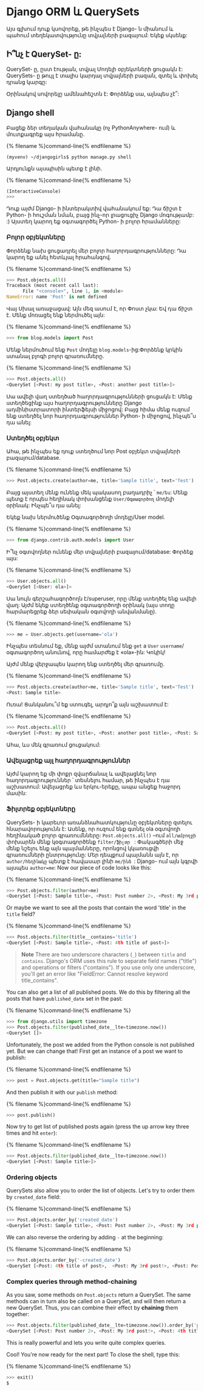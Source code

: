 # Django ORM և QuerySets

Այս գլխում դուք կսովորեք, թե ինչպես է Django- ն միանում և պահում տեղեկատվությունը տվյալների բազայում: Եկեք սկսենք:

## Ի՞նչ է QuerySet- ը:

QuerySet- ը, ըստ էության, տվյալ Մոդելի օբյեկտների ցուցակն է: QuerySets- ը թույլ է տալիս կարդալ տվյալների բազան, զտել և փոխել դրանց կարգը:

Օրինակով սովորելը ամենահեշտն է: Փորձենք սա, այնպես չէ՞:

## Django shell

Բացեք ձեր տեղական վահանակը (ոչ PythonAnywhere- ում) և մուտքագրեք այս հրամանը.

{% filename %}command-line{% endfilename %}

    (myvenv) ~/djangogirls$ python manage.py shell
    

Արդյունքն այսպիսին պետք է լինի.

{% filename %}command-line{% endfilename %}

```python
(InteractiveConsole)
>>>
```

Դուք այժմ Django- ի ինտերակտիվ վահանակում եք: Դա ճիշտ է Python- ի հուշման նման, բայց ինչ-որ լրացուցիչ Django մոգությամբ: :) Այստեղ կարող եք օգտագործել Python- ի բոլոր հրամանները:

### Բոլոր օբյեկտները

Փորձենք նախ ցուցադրել մեր բոլոր հաղորդագրությունները: Դա կարող եք անել հետևյալ հրահանգով.

{% filename %}command-line{% endfilename %}

```python
>>> Post.objects.all()
Traceback (most recent call last):
      File "<console>", line 1, in <module>
NameError: name 'Post' is not defined
```

Վայ Սխալ առաջացավ: Այն մեզ ասում է, որ Փոստ չկա: Եվ դա ճիշտ է. Մենք մոռացել ենք ներմուծել այն:

{% filename %}command-line{% endfilename %}

```python
>>> from blog.models import Post
```

Մենք ներմուծում ենք `Post` մոդելը `blog.models`-ից:Փորձենք կրկին ստանալ բլոգի բոլոր գրառումները.

{% filename %}command-line{% endfilename %}

```python
>>> Post.objects.all()
<QuerySet [<Post: my post title>, <Post: another post title>]>
```

Սա ավելի վաղ ստեղծած հաղորդագրությունների ցուցակն է: Մենք ստեղծեցինք այս հաղորդագրությունները Django ադմինիստրատորի ինտերֆեյսի միջոցով: Բայց հիմա մենք ուզում ենք ստեղծել նոր հաղորդագրություններ Python- ի միջոցով, ինչպե՞ս դա անել:

### Ստեղծել օբյեկտ

Ահա, թե ինչպես եք դուք ստեղծում նոր Post օբյեկտ տվյալների բազայում/database.

{% filename %}command-line{% endfilename %}

```python
>>> Post.objects.create(author=me, title='Sample title', text='Test')
```

Բայց այստեղ մենք ունենք մեկ պակասող բաղադրիչ ՝ `me/ես`: Մենք պետք է որպես հեղինակ փոխանցենք `User/Օգտագործող` մոդելի օրինակ: Ինչպե՞ս դա անել:

Եկեք նախ ներմուծենք Օգտագործողի մոդելը/User model.

{% filename %}command-line{% endfilename %}

```python
>>> from django.contrib.auth.models import User
```

Ի՞նչ օգտվողներ ունենք մեր տվյալների բազայում/database: Փորձեք այս:

{% filename %}command-line{% endfilename %}

```python
>>> User.objects.all()
<QuerySet [<User: ola>]>
```

Սա նույն գերշահագործողն է/superuser, որը մենք ստեղծել ենք ավելի վաղ: Այժմ եկեք ստեղծենք օգտագործողի օրինակ (այս տողը հարմարեցրեք ձեր սեփական օգտվողի անվանմանը).

{% filename %}command-line{% endfilename %}

```python
>>> me = User.objects.get(username='ola')
```

Ինչպես տեսնում եք, մենք այժմ ստանում ենք `get` a `User` `username`/օգտագործող անունով, որը համարժեք է «ola»-ին: Կոկիկ! 

Այժմ մենք վերջապես կարող ենք ստեղծել մեր գրառումը.

{% filename %}command-line{% endfilename %}

```python
>>> Post.objects.create(author=me, title='Sample title', text='Test')
<Post: Sample title>
```

Ուռա! Ցանկանու՞մ եք ստուգել, ​​արդյո՞ք այն աշխատում է:

{% filename %}command-line{% endfilename %}

```python
>>> Post.objects.all()
<QuerySet [<Post: my post title>, <Post: another post title>, <Post: Sample title>]>
```

Ահա, ևս մեկ գրառում ցուցակում:

### Ավելացրեք այլ հաղորդագրություններ

Այժմ կարող եք մի փոքր զվարճանալ և ավելացնել նոր հաղորդագրություններ ՝ տեսնելու համար, թե ինչպես է դա աշխատում: Ավելացրեք ևս երկու-երեքը, ապա անցեք հաջորդ մասին:

### Ֆիլտրեք օբյեկտները

QuerySets- ի կարեւոր առանձնահատկությունը օբյեկտները զտելու հնարավորությունն է: Ասենք, որ ուզում ենք գտնել ola օգտվողի հեղինակած բոլոր գրառումնները: `Post.objects.all()` –ում `all/ամբողջի` փոխարեն մենք կօգտագործենք `filter/ֆիլտր ` : Փակագծերի մեջ մենք նշելու ենք այն պայմանները, որոնցով կկառուցվի գրառումների ընտրությունը: Մեր դեպքում պայմանն այն է, որ `author/հեղինակը` պետք է հավասար լինի `me/ինձ `: Django- ում այն կգրվի այսպես `author=me`: Now our piece of code looks like this:

{% filename %}command-line{% endfilename %}

```python
>>> Post.objects.filter(author=me)
<QuerySet [<Post: Sample title>, <Post: Post number 2>, <Post: My 3rd post!>, <Post: 4th title of post>]>
```

Or maybe we want to see all the posts that contain the word 'title' in the `title` field?

{% filename %}command-line{% endfilename %}

```python
>>> Post.objects.filter(title__contains='title')
<QuerySet [<Post: Sample title>, <Post: 4th title of post>]>
```

> **Note** There are two underscore characters (`_`) between `title` and `contains`. Django's ORM uses this rule to separate field names ("title") and operations or filters ("contains"). If you use only one underscore, you'll get an error like "FieldError: Cannot resolve keyword title_contains".

You can also get a list of all published posts. We do this by filtering all the posts that have `published_date` set in the past:

{% filename %}command-line{% endfilename %}

```python
>>> from django.utils import timezone
>>> Post.objects.filter(published_date__lte=timezone.now())
<QuerySet []>
```

Unfortunately, the post we added from the Python console is not published yet. But we can change that! First get an instance of a post we want to publish:

{% filename %}command-line{% endfilename %}

```python
>>> post = Post.objects.get(title="Sample title")
```

And then publish it with our `publish` method:

{% filename %}command-line{% endfilename %}

```python
>>> post.publish()
```

Now try to get list of published posts again (press the up arrow key three times and hit `enter`):

{% filename %}command-line{% endfilename %}

```python
>>> Post.objects.filter(published_date__lte=timezone.now())
<QuerySet [<Post: Sample title>]>
```

### Ordering objects

QuerySets also allow you to order the list of objects. Let's try to order them by `created_date` field:

{% filename %}command-line{% endfilename %}

```python
>>> Post.objects.order_by('created_date')
<QuerySet [<Post: Sample title>, <Post: Post number 2>, <Post: My 3rd post!>, <Post: 4th title of post>]>
```

We can also reverse the ordering by adding `-` at the beginning:

{% filename %}command-line{% endfilename %}

```python
>>> Post.objects.order_by('-created_date')
<QuerySet [<Post: 4th title of post>,  <Post: My 3rd post!>, <Post: Post number 2>, <Post: Sample title>]>
```

### Complex queries through method-chaining

As you saw, some methods on `Post.objects` return a QuerySet. The same methods can in turn also be called on a QuerySet, and will then return a new QuerySet. Thus, you can combine their effect by **chaining** them together:

```python
>>> Post.objects.filter(published_date__lte=timezone.now()).order_by('published_date')
<QuerySet [<Post: Post number 2>, <Post: My 3rd post!>, <Post: 4th title of post>, <Post: Sample title>]>
```

This is really powerful and lets you write quite complex queries.

Cool! You're now ready for the next part! To close the shell, type this:

{% filename %}command-line{% endfilename %}

```python
>>> exit()
$
```